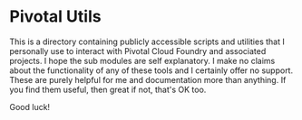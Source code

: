 # Pivotal Utils

This is a directory containing publicly accessible scripts and utilities that I personally use to interact with Pivotal Cloud Foundry 
and associated projects.  I hope the sub modules are self explanatory.  I make no claims about the functionality of any of these tools 
and I certainly offer no support.  These are purely helpful for me and documentation more than anything.  If you find them useful, then great 
if not, that's OK too.

Good luck!
